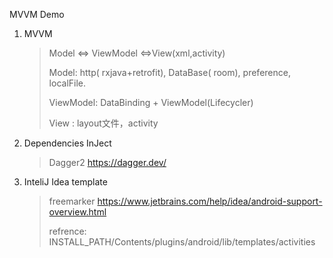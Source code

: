 MVVM Demo

1. MVVM

   > Model <=> ViewModel <=>View(xml,activity)
   >
   > 
   >
   > Model: http( rxjava+retrofit), DataBase( room),   preference, localFile.
   >
   > 
   >
   > ViewModel: DataBinding + ViewModel(Lifecycler)
   >
   > 
   >
   > View : layout文件，activity  

   

2. Dependencies InJect

   > Dagger2 <https://dagger.dev/>

   

3. InteliJ Idea template

   > freemarker <https://www.jetbrains.com/help/idea/android-support-overview.html> 
   >
   > refrence:  INSTALL_PATH/Contents/plugins/android/lib/templates/activities

   
